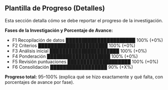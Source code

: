 ## Plantilla de Progreso (Detalles)

Esta sección detalla cómo se debe reportar el progreso de la investigación.

**Fases de la Investigación y Porcentaje de Avance:**

*   F1 Recopilación de datos ██████████████████████ 100% (+0%)
*   F2 Criterios ██████████████████████ 100% (+0%)
*   F3 Análisis inicial ██████████████████████ 100% (+0%)
*   F4 Ponderación ████████████████████ 100% (+0%)
*   F5 Revisión puntuaciones ████████████████████ 100% (+0%)
*   F6 Consolidación ██████████████████ 90% (+X%)

**Progreso total:** 95–100% (explica qué se hizo exactamente y qué falta, con porcentajes de avance por fase).

